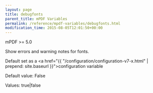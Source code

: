 ```yaml
---
layout: page
title: debugfonts
parent_title: mPDF Variables
permalink: /reference/mpdf-variables/debugfonts.html
modification_time: 2015-08-05T12:01:50+00:00
---
```


<div>
<div>

mPDF >= 5.0

Show errors and warning notes for fonts.

Default set as a <a href="{{ "/configuration/configuration-v7-x.html" | prepend: site.baseurl }}">configuration variable</a>

Default value: False

Values: true|false

</div>
</div>
